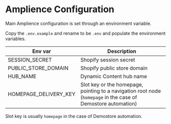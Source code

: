 # Amplience Configuration

Main Amplience configuration is set through an environment variable.

Copy the `.env.example` and rename to be `.env` and populate the environment variables.

| Env var               | Description                                                                                                   |
| --------------------- | ------------------------------------------------------------------------------------------------------------- |
| SESSION_SECRET        | Shopify session secret                                                                                        |
| PUBLIC_STORE_DOMAIN   | Shopify public store domain                                                                                   |
| HUB_NAME              | Dynamic Content hub name                                                                                      |
| HOMEPAGE_DELIVERY_KEY | Slot key or the homepage, pointing to a navigation root node (`homepage` in the case of Demostore automation) |

Slot key is usually `homepage` in the case of Demostore automation.
